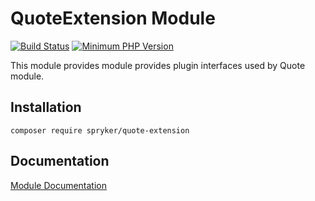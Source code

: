 # QuoteExtension Module
[![Build Status](https://travis-ci.org/spryker/quote-extension.svg)](https://travis-ci.org/spryker/quote-extension)
[![Minimum PHP Version](https://img.shields.io/badge/php-%3E%3D%207.3-8892BF.svg)](https://php.net/)

This module provides module provides plugin interfaces used by Quote module.

## Installation

```
composer require spryker/quote-extension
```

## Documentation

[Module Documentation](https://academy.spryker.com/developing_with_spryker/module_guide/modules.html)
